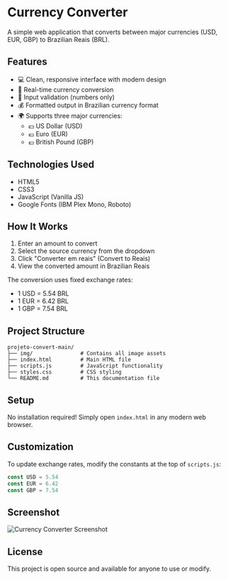 # Currency Converter

A simple web application that converts between major currencies (USD, EUR, GBP) to Brazilian Reais (BRL).

## Features

- 💻 Clean, responsive interface with modern design
- 🔄 Real-time currency conversion
- 🔢 Input validation (numbers only)
- 💰 Formatted output in Brazilian currency format
- 🌍 Supports three major currencies:
  - 💵 US Dollar (USD)
  - 💶 Euro (EUR)
  - 💷 British Pound (GBP)

## Technologies Used

- HTML5
- CSS3
- JavaScript (Vanilla JS)
- Google Fonts (IBM Plex Mono, Roboto)

## How It Works

1. Enter an amount to convert
2. Select the source currency from the dropdown
3. Click "Converter em reais" (Convert to Reais)
4. View the converted amount in Brazilian Reais

The conversion uses fixed exchange rates:
- 1 USD = 5.54 BRL
- 1 EUR = 6.42 BRL
- 1 GBP = 7.54 BRL

## Project Structure

```
projeto-convert-main/
├── img/               # Contains all image assets
├── index.html         # Main HTML file
├── scripts.js         # JavaScript functionality
├── styles.css         # CSS styling
└── README.md          # This documentation file
```

## Setup

No installation required! Simply open `index.html` in any modern web browser.

## Customization

To update exchange rates, modify the constants at the top of `scripts.js`:
```javascript
const USD = 5.54
const EUR = 6.42
const GBP = 7.54
```

## Screenshot

![Currency Converter Screenshot](./img/screenshot.png)

## License

This project is open source and available for anyone to use or modify.
